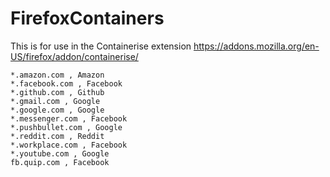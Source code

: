 # FirefoxContainers

This is for use in the Containerise extension https://addons.mozilla.org/en-US/firefox/addon/containerise/

```
*.amazon.com , Amazon
*.facebook.com , Facebook
*.github.com , Github
*.gmail.com , Google
*.google.com , Google
*.messenger.com , Facebook
*.pushbullet.com , Google
*.reddit.com , Reddit
*.workplace.com , Facebook
*.youtube.com , Google
fb.quip.com , Facebook
```
